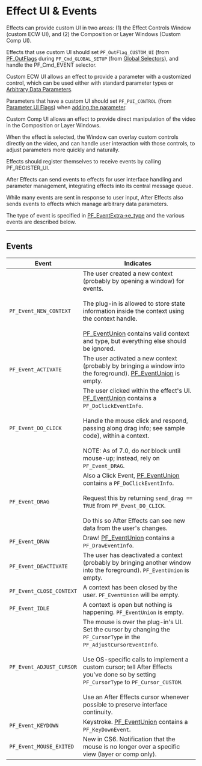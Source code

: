 # Effect UI & Events

Effects can provide custom UI in two areas: (1) the Effect Controls Window (custom ECW UI), and (2) the Composition or Layer Windows (Custom Comp UI).

Effects that use custom UI should set `PF_OutFlag_CUSTOM_UI` (from [PF_OutFlags](../effect-basics/PF_OutData.md#pf_outflags) during `PF_Cmd_GLOBAL_SETUP` (from [Global Selectors](../effect-basics/command-selectors.md#global-selectors)), and handle the PF_Cmd_EVENT selector.

Custom ECW UI allows an effect to provide a parameter with a customized control, which can be used either with standard parameter types or [Arbitrary Data Parameters](../effect-details/arbitrary-data-parameters.md#arbitrary-data-parameters).

Parameters that have a custom UI should set `PF_PUI_CONTROL` (from [Parameter UI Flags](../effect-basics/PF_ParamDef.md#parameter-ui-flags)) when [adding the parameter](../effect-details/interaction-callback-functions.md#interaction-callbacks).

Custom Comp UI allows an effect to provide direct manipulation of the video in the Composition or Layer Windows.

When the effect is selected, the Window can overlay custom controls directly on the video, and can handle user interaction with those controls, to adjust parameters more quickly and naturally.

Effects should register themselves to receive events by calling PF_REGISTER_UI.

After Effects can send events to effects for user interface handling and parameter management, integrating effects into its central message queue.

While many events are sent in response to user input, After Effects also sends events to effects which manage arbitrary data parameters.

The type of event is specified in [PF_EventExtra->e_type](PF_EventExtra.md#pf_eventextra) and the various events are described below.

---

## Events

|          Event           |                                                                                                                                                                            Indicates                                                                                                                                                                            |
| ------------------------ | --------------------------------------------------------------------------------------------------------------------------------------------------------------------------------------------------------------------------------------------------------------------------------------------------------------------------------------------------------------- |
| `PF_Event_NEW_CONTEXT`   | The user created a new context (probably by opening a window) for events.<br/><br/>The plug-in is allowed to store state information inside the context using the context handle.<br/><br/>[PF_EventUnion](PF_EventUnion.md#pf_eventunion) contains valid context and type, but everything else should be ignored.                                              |
| `PF_Event_ACTIVATE`      | The user activated a new context (probably by bringing a window into the foreground). [PF_EventUnion](PF_EventUnion.md#pf_eventunion) is empty.                                                                                                                                                                                                                 |
| `PF_Event_DO_CLICK`      | The user clicked within the effect's UI. [PF_EventUnion](PF_EventUnion.md#pf_eventunion) contains a `PF_DoClickEventInfo`.<br/><br/>Handle the mouse click and respond, passing along drag info; see sample code), within a context.<br/><br/>NOTE: As of 7.0, do *not* block until mouse-up; instead, rely on `PF_Event_DRAG`.                                 |
| `PF_Event_DRAG`          | Also a Click Event, [PF_EventUnion](PF_EventUnion.md#pf_eventunion) contains a `PF_DoClickEventInfo`.<br/><br/>Request this by returning `send_drag == TRUE` from `PF_Event_DO_CLICK`.<br/><br/>Do this so After Effects can see new data from the user's changes.                                                                                              |
| `PF_Event_DRAW`          | Draw! [PF_EventUnion](PF_EventUnion.md#pf_eventunion) contains a `PF_DrawEventInfo`.                                                                                                                                                                                                                                                                            |
| `PF_Event_DEACTIVATE`    | The user has deactivated a context (probably by bringing another window into the foreground). `PF_EventUnion` is empty.                                                                                                                                                                                                                                         |
| `PF_Event_CLOSE_CONTEXT` | A context has been closed by the user. `PF_EventUnion` will be empty.                                                                                                                                                                                                                                                                                           |
| `PF_Event_IDLE`          | A context is open but nothing is happening. `PF_EventUnion` is empty.                                                                                                                                                                                                                                                                                           |
| `PF_Event_ADJUST_CURSOR` | The mouse is over the plug-in's UI. Set the cursor by changing the `PF_CursorType` in the `PF_AdjustCursorEventInfo`.<br/><br/>Use OS-specific calls to implement a custom cursor; tell After Effects you've done so by setting `PF_CursorType` to `PF_Cursor_CUSTOM`.<br/><br/>Use an After Effects cursor whenever possible to preserve interface continuity. |
| `PF_Event_KEYDOWN`       | Keystroke. [PF_EventUnion](PF_EventUnion.md#pf_eventunion) contains a `PF_KeyDownEvent`.                                                                                                                                                                                                                                                                        |
| `PF_Event_MOUSE_EXITED`  | New in CS6. Notification that the mouse is no longer over a specific view (layer or comp only).                                                                                                                                                                                                                                                                 |
